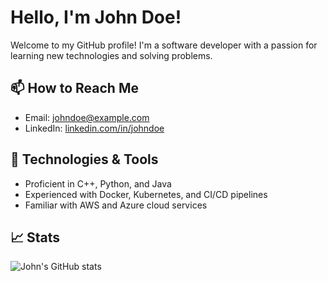 # Hello, I'm John Doe!

Welcome to my GitHub profile! I'm a software developer with a passion for learning new technologies and solving problems.

## 📫 How to Reach Me
- Email: johndoe@example.com
- LinkedIn: [linkedin.com/in/johndoe](https://linkedin.com/in/johndoe)

## 🔧 Technologies & Tools
- Proficient in C++, Python, and Java
- Experienced with Docker, Kubernetes, and CI/CD pipelines
- Familiar with AWS and Azure cloud services

## 📈 Stats
![John's GitHub stats](https://github-readme-stats.vercel.app/api?username=johnDoe&show_icons=true&theme=radical)
